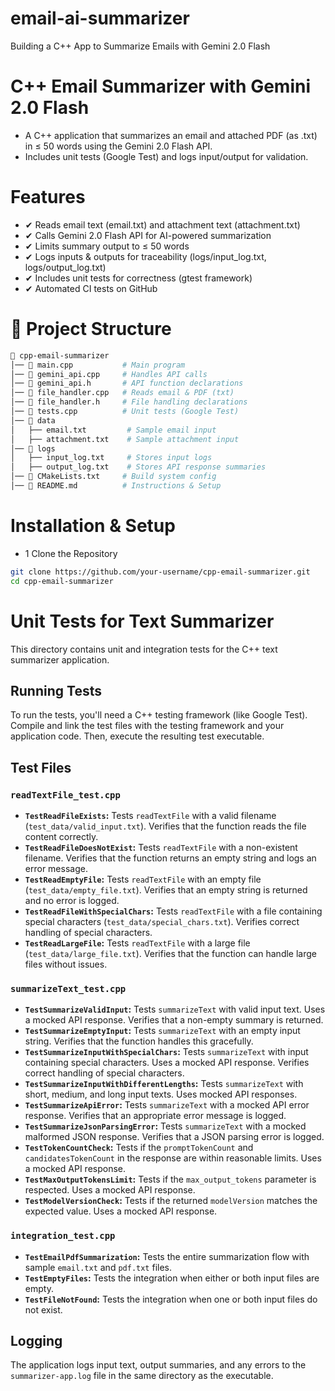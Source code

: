 # email-ai-summarizer
Building a C++ App to Summarize Emails with Gemini 2.0 Flash
# C++ Email Summarizer with Gemini 2.0 Flash
- A C++ application that summarizes an email and attached PDF (as .txt) in ≤ 50 words using the Gemini 2.0 Flash API.
- Includes unit tests (Google Test) and logs input/output for validation.

# Features
- ✔ Reads email text (email.txt) and attachment text (attachment.txt)
- ✔ Calls Gemini 2.0 Flash API for AI-powered summarization
- ✔ Limits summary output to ≤ 50 words
- ✔ Logs inputs & outputs for traceability (logs/input_log.txt, logs/output_log.txt)
- ✔ Includes unit tests for correctness (gtest framework)
- ✔ Automated CI tests on GitHub

# 📂 Project Structure
```bash
📂 cpp-email-summarizer
│── 📄 main.cpp           # Main program
│── 📄 gemini_api.cpp     # Handles API calls
│── 📄 gemini_api.h       # API function declarations
│── 📄 file_handler.cpp   # Reads email & PDF (txt)
│── 📄 file_handler.h     # File handling declarations
│── 📄 tests.cpp          # Unit tests (Google Test)
│── 📂 data
│   ├── email.txt         # Sample email input
│   ├── attachment.txt    # Sample attachment input
│── 📂 logs
│   ├── input_log.txt     # Stores input logs
│   ├── output_log.txt    # Stores API response summaries
│── 📄 CMakeLists.txt     # Build system config
│── 📄 README.md          # Instructions & Setup
```
# Installation & Setup
- 1 Clone the Repository
```bash
git clone https://github.com/your-username/cpp-email-summarizer.git
cd cpp-email-summarizer
```

# Unit Tests for Text Summarizer

This directory contains unit and integration tests for the C++ text summarizer application.

## Running Tests

To run the tests, you'll need a C++ testing framework (like Google Test).  Compile and link the test files with the testing framework and your application code.  Then, execute the resulting test executable.

## Test Files

### `readTextFile_test.cpp`

*   **`TestReadFileExists`:** Tests `readTextFile` with a valid filename (`test_data/valid_input.txt`). Verifies that the function reads the file content correctly.
*   **`TestReadFileDoesNotExist`:** Tests `readTextFile` with a non-existent filename. Verifies that the function returns an empty string and logs an error message.
*   **`TestReadEmptyFile`:** Tests `readTextFile` with an empty file (`test_data/empty_file.txt`). Verifies that an empty string is returned and no error is logged.
*   **`TestReadFileWithSpecialChars`:** Tests `readTextFile` with a file containing special characters (`test_data/special_chars.txt`). Verifies correct handling of special characters.
*   **`TestReadLargeFile`:** Tests `readTextFile` with a large file (`test_data/large_file.txt`). Verifies that the function can handle large files without issues.

### `summarizeText_test.cpp`

*   **`TestSummarizeValidInput`:** Tests `summarizeText` with valid input text.  Uses a mocked API response.  Verifies that a non-empty summary is returned.
*   **`TestSummarizeEmptyInput`:** Tests `summarizeText` with an empty input string. Verifies that the function handles this gracefully.
*   **`TestSummarizeInputWithSpecialChars`:** Tests `summarizeText` with input containing special characters. Uses a mocked API response. Verifies correct handling of special characters.
*   **`TestSummarizeInputWithDifferentLengths`:** Tests `summarizeText` with short, medium, and long input texts. Uses mocked API responses.
*   **`TestSummarizeApiError`:**  Tests `summarizeText` with a mocked API error response. Verifies that an appropriate error message is logged.
*   **`TestSummarizeJsonParsingError`:** Tests `summarizeText` with a mocked malformed JSON response. Verifies that a JSON parsing error is logged.
*   **`TestTokenCountCheck`:**  Tests if the `promptTokenCount` and `candidatesTokenCount` in the response are within reasonable limits. Uses a mocked API response.
*   **`TestMaxOutputTokensLimit`:**  Tests if the `max_output_tokens` parameter is respected. Uses a mocked API response.
*   **`TestModelVersionCheck`:**  Tests if the returned `modelVersion` matches the expected value. Uses a mocked API response.

### `integration_test.cpp`

*   **`TestEmailPdfSummarization`:** Tests the entire summarization flow with sample `email.txt` and `pdf.txt` files.
*   **`TestEmptyFiles`:** Tests the integration when either or both input files are empty.
*   **`TestFileNotFound`:** Tests the integration when one or both input files do not exist.

## Logging

The application logs input text, output summaries, and any errors to the `summarizer-app.log` file in the same directory as the executable.